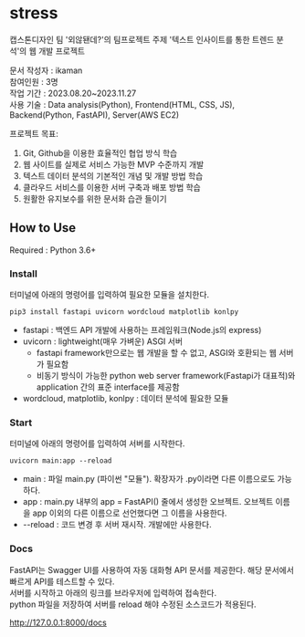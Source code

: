 # stress
캡스톤디자인 팀 '외않됀데?'의 팀프로젝트 주제 '텍스트 인사이트를 통한 트렌드 분석'의 웹 개발 프로젝트

문서 작성자 : ikaman  
참여인원 : 3명  
작업 기간 : 2023.08.20~2023.11.27  
사용 기술 : Data analysis(Python), Frontend(HTML, CSS, JS), Backend(Python, FastAPI), Server(AWS EC2)  
  
프로젝트 목표:
1. Git, Github을 이용한 효율적인 협업 방식 학습
2. 웹 사이트를 실제로 서비스 가능한 MVP 수준까지 개발
3. 텍스트 데이터 분석의 기본적인 개념 및 개발 방법 학습
4. 클라우드 서비스를 이용한 서버 구축과 배포 방법 학습
5. 원활한 유지보수를 위한 문서화 습관 들이기
  
## How to Use
Required : Python 3.6+
  
### Install
터미널에 아래의 명령어를 입력하여 필요한 모듈을 설치한다.  
```
pip3 install fastapi uvicorn wordcloud matplotlib konlpy
```
- fastapi : 백엔드 API 개발에 사용하는 프레임워크(Node.js의 express)
- uvicorn : lightweight(매우 가벼운) ASGI 서버
    - fastapi framework만으로는 웹 개발을 할 수 없고, ASGI와 호환되는 웹 서버가 필요함
    - 비동기 방식이 가능한 python web server framework(Fastapi가 대표적)와 application 간의 표준 interface를 제공함
- wordcloud, matplotlib, konlpy : 데이터 분석에 필요한 모듈
  
### Start
터미널에 아래의 명령어를 입력하여 서버를 시작한다.
```
uvicorn main:app --reload
```
- main : 파일 main.py (파이썬 "모듈"). 확장자가 .py이라면 다른 이름으로도 가능하다.
- app : main.py 내부의 app = FastAPI() 줄에서 생성한 오브젝트. 오브젝트 이름을 app 이외의 다른 이름으로 선언했다면 그 이름을 사용한다.
- --reload : 코드 변경 후 서버 재시작. 개발에만 사용한다.
  
### Docs
FastAPI는 Swagger UI를 사용하여 자동 대화형 API 문서를 제공한다. 해당 문서에서 빠르게 API를 테스트할 수 있다.  
서버를 시작하고 아래의 링크를 브라우저에 입력하여 접속한다.  
python 파일을 저장하여 서버를 reload 해야 수정된 소스코드가 적용된다.  
  
http://127.0.0.1:8000/docs  
